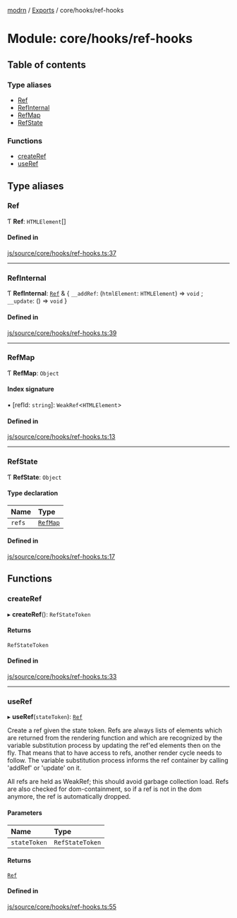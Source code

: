 [modrn](../README.md) / [Exports](../modules.md) / core/hooks/ref-hooks

# Module: core/hooks/ref-hooks

## Table of contents

### Type aliases

- [Ref](core_hooks_ref_hooks.md#ref)
- [RefInternal](core_hooks_ref_hooks.md#refinternal)
- [RefMap](core_hooks_ref_hooks.md#refmap)
- [RefState](core_hooks_ref_hooks.md#refstate)

### Functions

- [createRef](core_hooks_ref_hooks.md#createref)
- [useRef](core_hooks_ref_hooks.md#useref)

## Type aliases

### Ref

Ƭ **Ref**: `HTMLElement`[]

#### Defined in

[js/source/core/hooks/ref-hooks.ts:37](https://github.com/alexbfr/modrn/blob/e23b9e9/modrn.ts/js/source/core/hooks/ref-hooks.ts#L37)

___

### RefInternal

Ƭ **RefInternal**: [`Ref`](core_hooks_ref_hooks.md#ref) & { `__addRef`: (`htmlElement`: `HTMLElement`) => `void` ; `__update`: () => `void`  }

#### Defined in

[js/source/core/hooks/ref-hooks.ts:39](https://github.com/alexbfr/modrn/blob/e23b9e9/modrn.ts/js/source/core/hooks/ref-hooks.ts#L39)

___

### RefMap

Ƭ **RefMap**: `Object`

#### Index signature

▪ [refId: `string`]: `WeakRef`<`HTMLElement`\>

#### Defined in

[js/source/core/hooks/ref-hooks.ts:13](https://github.com/alexbfr/modrn/blob/e23b9e9/modrn.ts/js/source/core/hooks/ref-hooks.ts#L13)

___

### RefState

Ƭ **RefState**: `Object`

#### Type declaration

| Name | Type |
| :------ | :------ |
| `refs` | [`RefMap`](core_hooks_ref_hooks.md#refmap) |

#### Defined in

[js/source/core/hooks/ref-hooks.ts:17](https://github.com/alexbfr/modrn/blob/e23b9e9/modrn.ts/js/source/core/hooks/ref-hooks.ts#L17)

## Functions

### createRef

▸ **createRef**(): `RefStateToken`

#### Returns

`RefStateToken`

#### Defined in

[js/source/core/hooks/ref-hooks.ts:33](https://github.com/alexbfr/modrn/blob/e23b9e9/modrn.ts/js/source/core/hooks/ref-hooks.ts#L33)

___

### useRef

▸ **useRef**(`stateToken`): [`Ref`](core_hooks_ref_hooks.md#ref)

Create a ref given the state token. Refs are always lists of elements which are returned from the rendering function
and which are recognized by the variable substitution process by updating the ref'ed elements then on the fly.
That means that to have access to refs, another render cycle needs to follow. The variable substitution process
informs the ref container by calling 'addRef' or 'update' on it.

All refs are held as WeakRef; this should avoid garbage collection load. Refs are also checked for dom-containment,
so if a ref is not in the dom anymore, the ref is automatically dropped.

#### Parameters

| Name | Type |
| :------ | :------ |
| `stateToken` | `RefStateToken` |

#### Returns

[`Ref`](core_hooks_ref_hooks.md#ref)

#### Defined in

[js/source/core/hooks/ref-hooks.ts:55](https://github.com/alexbfr/modrn/blob/e23b9e9/modrn.ts/js/source/core/hooks/ref-hooks.ts#L55)
